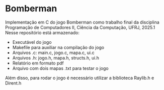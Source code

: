 # Bomberman
Implementação em C do jogo Bomberman como trabalho final da disciplina Programação de Computadores II, Ciência da Computação, UFRJ, 2025.1
Nesse repositório está armazenado:

* Executável do jogo
* Makefile para auxiliar na compilação do jogo
* Arquivos .c: main.c, jogo.c, mapa.c, ui.c
* Arquivos .h: jogo.h, mapa.h, structs.h, ui.h
* Relatório em formato pdf
* Arquivo com dois mapas .txt para testar o jogo

Além disso, para rodar o jogo é necessário utilizar a biblioteca Raylib.h e Dirent.h

